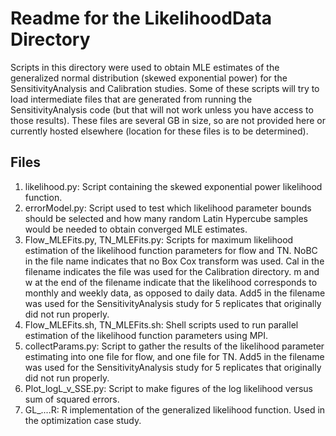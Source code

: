 # Readme for the LikelihoodData Directory
Scripts in this directory were used to obtain MLE estimates of the generalized normal distribution (skewed exponential power) for the SensitivityAnalysis and Calibration studies. Some of these scripts will try to load intermediate files that are generated from running the SensitivityAnalysis code (but that will not work unless you have access to those results). These files are several GB in size, so are not provided here or currently hosted elsewhere (location for these files is to be determined).

## Files
1. likelihood.py: Script containing the skewed exponential power likelihood function.
2. errorModel.py: Script used to test which likelihood parameter bounds should be selected and how many random Latin Hypercube samples would be needed to obtain converged MLE estimates.
3. Flow_MLEFits.py, TN_MLEFits.py: Scripts for maximum likelihood estimation of the likelihood function parameters for flow and TN. NoBC in the file name indicates that no Box Cox transform was used. Cal in the filename indicates the file was used for the Calibration directory. m and w at the end of the filename indicate that the likelihood corresponds to monthly and weekly data, as opposed to daily data. Add5 in the filename was used for the SensitivityAnalysis study for 5 replicates that originally did not run properly.
4. Flow_MLEFits.sh, TN_MLEFits.sh: Shell scripts used to run parallel estimation of the likelihood function parameters using MPI.
5. collectParams.py: Script to gather the results of the likelihood parameter estimating into one file for flow, and one file for TN. Add5 in the filename was used for the SensitivityAnalysis study for 5 replicates that originally did not run properly.
6. Plot_logL_v_SSE.py: Script to make figures of the log likelihood versus sum of squared errors.
7. GL_....R: R implementation of the generalized likelihood function. Used in the optimization case study.
